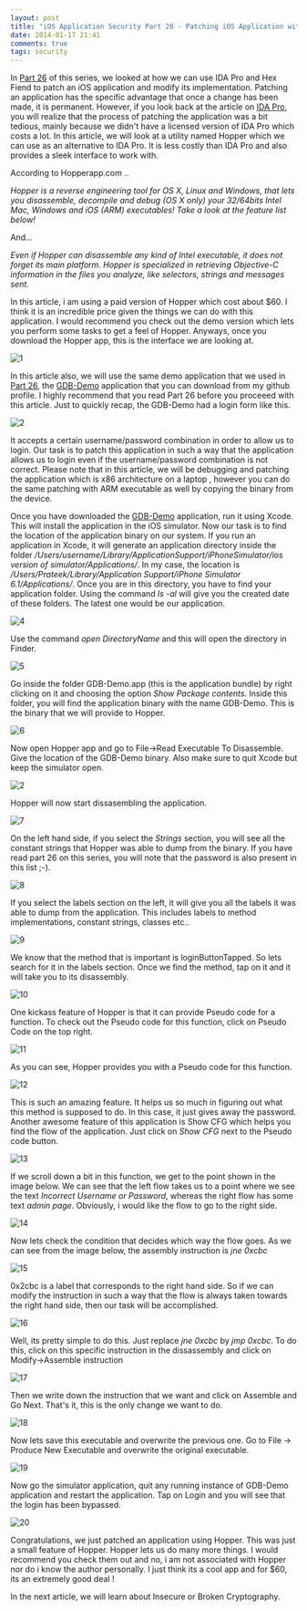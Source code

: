 ```yaml
---
layout: post
title: "iOS Application Security Part 28 - Patching iOS Application with Hopper"
date: 2014-01-17 21:41
comments: true
tags: security
---
```


In [Part 26](http://highaltitudehacks.com/2013/12/17/ios-application-security-part-26-patching-ios-applications-using-ida-pro-and-hex-fiend) of this series, we looked at how we can use IDA Pro and Hex Fiend to patch an iOS application and modify its implementation. Patching an application has the specific advantage that once a change has been made, it is permanent. However, if you look back at the article on [IDA Pro](http://highaltitudehacks.com/2013/12/17/ios-application-security-part-26-patching-ios-applications-using-ida-pro-and-hex-fiend), you will realize that the process of patching the application was a bit tedious, mainly because we didn't have a licensed version of IDA Pro which costs a lot. In this article, we will look at a utility named Hopper which we can use as an alternative to IDA Pro. It is less costly than IDA Pro and also provides a sleek interface to work with.

<!-- more -->

According to Hopperapp.com ..

_Hopper is a reverse engineering tool for OS X, Linux and Windows, that lets you disassemble, decompile and debug (OS X only) your 32/64bits Intel Mac, Windows and iOS (ARM) executables! Take a look at the feature list below!_

And...

_Even if Hopper can disassemble any kind of Intel executable, it does not forget its main platform. Hopper is specialized in retrieving Objective-C information in the files you analyze, like selectors, strings and messages sent._

In this article, i am using a paid version of Hopper which cost about $60\. I think it is an incredible price given the things we can do with this application. I would recommend you check out the demo version which lets you perform some tasks to get a feel of Hopper. Anyways, once you download the Hopper app, this is the interface we are looking at.

![1]( /images/posts/ios28/1.png)

In this article also, we will use the same demo application that we used in [Part 26](http://highaltitudehacks.com/2013/12/17/ios-application-security-part-26-patching-ios-applications-using-ida-pro-and-hex-fiend), the [GDB-Demo](https://github.com/prateek147/gdb-demo) application that you can download from my github profile. I highly recommend that you read Part 26 before you proceeed with this article. Just to quickly recap, the GDB-Demo had a login form like this.

![2]( /images/posts/ios28/2.png)

It accepts a certain username/password combination in order to allow us to login. Our task is to patch this application in such a way that the application allows us to login even if the username/password combination is not correct. Please note that in this article, we will be debugging and patching the application which is x86 architecture on a laptop , however you can do the same patching with ARM executable as well by copying the binary from the device.

Once you have downloaded the [GDB-Demo](https://github.com/prateek147/gdb-demo) application, run it using Xcode. This will install the application in the iOS simulator. Now our task is to find the location of the application binary on our system. If you run an application in Xcode, it will generate an application directory inside the folder _/Users/$username/Library/Application Support/iPhone Simulator/$ios version of simulator/Applications/_. In my case, the location is _/Users/Prateek/Library/Application Support/iPhone Simulator 6.1/Applications/_. Once you are in this directory, you have to find your application folder. Using the command _ls -al_ will give you the created date of these folders. The latest one would be our application.

![4]( /images/posts/ios28/4.png)

Use the command _open DirectoryName_ and this will open the directory in Finder.

![5]( /images/posts/ios28/5.png)

Go inside the folder GDB-Demo.app (this is the application bundle) by right clicking on it and choosing the option _Show Package contents_. Inside this folder, you will find the application binary with the name GDB-Demo. This is the binary that we will provide to Hopper.

![6]( /images/posts/ios28/6.png)

Now open Hopper app and go to File->Read Executable To Disassemble. Give the location of the GDB-Demo binary. Also make sure to quit Xcode but keep the simulator open.

![2]( /images/posts/ios28/2.png)

Hopper will now start dissasembling the application.

![7]( /images/posts/ios28/7.png)

On the left hand side, if you select the _Strings_ section, you will see all the constant strings that Hopper was able to dump from the binary. If you have read part 26 on this series, you will note that the password is also present in this list ;-).

![8]( /images/posts/ios28/8.png)

If you select the labels section on the left, it will give you all the labels it was able to dump from the application. This includes labels to method implementations, constant strings, classes etc..

![9]( /images/posts/ios28/9.png)

We know that the method that is important is loginButtonTapped. So lets search for it in the labels section. Once we find the method, tap on it and it will take you to its disassembly.

![10]( /images/posts/ios28/10.png)

One kickass feature of Hopper is that it can provide Pseudo code for a function. To check out the Pseudo code for this function, click on Pseudo Code on the top right.

![11]( /images/posts/ios28/11.png)

As you can see, Hopper provides you with a Pseudo code for this function.

![12]( /images/posts/ios28/12.png)

This is such an amazing feature. It helps us so much in figuring out what this method is supposed to do. In this case, it just gives away the password. Another awesome feature of this application is Show CFG which helps you find the flow of the application. Just click on _Show CFG_ next to the Pseudo code button.

![13]( /images/posts/ios28/13.png)

If we scroll down a bit in this function, we get to the point shown in the image below. We can see that the left flow takes us to a point where we see the text _Incorrect Username or Password_, whereas the right flow has some text _admin page_. Obviously, i would like the flow to go to the right side.

![14]( /images/posts/ios28/14.png)

Now lets check the condition that decides which way the flow goes. As we can see from the image below, the assembly instruction is _jne 0xcbc_

![15]( /images/posts/ios28/15.png)

0x2cbc is a label that corresponds to the right hand side. So if we can modify the instruction in such a way that the flow is always taken towards the right hand side, then our task will be accomplished.

![16]( /images/posts/ios28/16.png)

Well, its pretty simple to do this. Just replace _jne 0xcbc_ by _jmp 0xcbc_. To do this, click on this specific instruction in the dissassembly and click on Modify->Assemble instruction

![17]( /images/posts/ios28/17.png)

Then we write down the instruction that we want and click on Assemble and Go Next. That's it, this is the only change we want to do.

![18]( /images/posts/ios28/18.png)

Now lets save this executable and overwrite the previous one. Go to File -> Produce New Executable and overwrite the original executable.

![19]( /images/posts/ios28/19.png)

Now go the simulator application, quit any running instance of GDB-Demo application and restart the application. Tap on Login and you will see that the login has been bypassed.

![20]( /images/posts/ios28/20.png)

Congratulations, we just patched an application using Hopper. This was just a small feature of Hopper. Hopper lets us do many more things. I would recommend you check them out and no, i am not associated with Hopper nor do i know the author personally. I just think its a cool app and for $60, its an extremely good deal !

In the next article, we will learn about Insecure or Broken Cryptography.